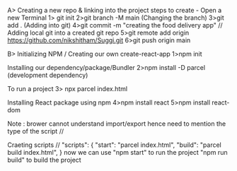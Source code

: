 A> Creating a new repo & linking into the project 
steps to create - Open a new Terminal 
1> git init
2>git branch -M  main (Changing the branch)
3>git add . (Adding into git)
4>git commit -m "creating the food delivery app" 
// Adding local git into a created git repo
5>git remote add origin https://github.com/nikshitham/Suggi.git
6>git push origin main 

B> Initializing NPM / Creating our own create-react-app 
1>npm init

Installing our dependency/package/Bundler
2>npm install -D parcel (development dependency)

To run a project 
3> npx parcel index.html

Installing React package using npm
4>npm install react
5>npm install react-dom

Note : 
brower cannot understand import/export hence need to mention the type of the script 
// <script type="module" src="App.js"></script>

Craeting scripts
// "scripts": {
    "start": "parcel index.html",
    "build": "parcel build index.html",
  }
  now we can use "npm start" to run the project 
  "npm run build" to build the project


